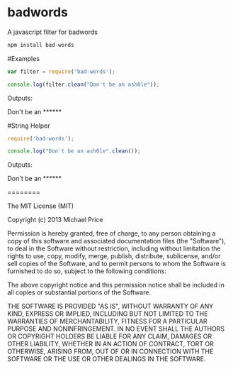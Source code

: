 badwords
========

A javascript filter for badwords

```javascript
npm install bad-words
```
#Examples
```javascript
var filter = require('bad-words');

console.log(filter.clean("Don't be an ash0le"));
```
Outputs:

Don't be an ******

#String Helper

```javascript
require('bad-words');

console.log("Don't be an ash0le".clean());
```
Outputs:

Don't be an ******

========

The MIT License (MIT)

Copyright (c) 2013 Michael Price

Permission is hereby granted, free of charge, to any person obtaining a copy of
this software and associated documentation files (the "Software"), to deal in
the Software without restriction, including without limitation the rights to
use, copy, modify, merge, publish, distribute, sublicense, and/or sell copies of
the Software, and to permit persons to whom the Software is furnished to do so,
subject to the following conditions:

The above copyright notice and this permission notice shall be included in all
copies or substantial portions of the Software.

THE SOFTWARE IS PROVIDED "AS IS", WITHOUT WARRANTY OF ANY KIND, EXPRESS OR
IMPLIED, INCLUDING BUT NOT LIMITED TO THE WARRANTIES OF MERCHANTABILITY, FITNESS
FOR A PARTICULAR PURPOSE AND NONINFRINGEMENT. IN NO EVENT SHALL THE AUTHORS OR
COPYRIGHT HOLDERS BE LIABLE FOR ANY CLAIM, DAMAGES OR OTHER LIABILITY, WHETHER
IN AN ACTION OF CONTRACT, TORT OR OTHERWISE, ARISING FROM, OUT OF OR IN
CONNECTION WITH THE SOFTWARE OR THE USE OR OTHER DEALINGS IN THE SOFTWARE.


